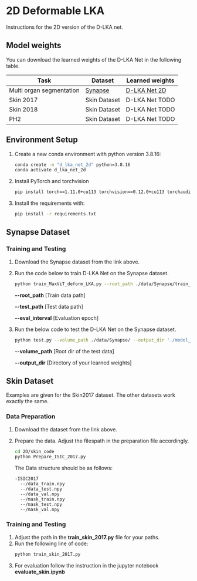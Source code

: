 # 2D Deformable LKA

Instructions for the 2D version of the D-LKA net.




## Model weights
You can download the learned weights of the D-LKA Net in the following table. 

Task | Dataset |Learned weights
------------ | -------------|----
Multi organ segmentation | [Synapse](https://drive.google.com/uc?export=download&id=18I9JHH_i0uuEDg-N6d7bfMdf7Ut6bhBi) | [D-LKA Net 2D](https://drive.google.com/drive/folders/1TY7G0X32kGbgnzx_Zn5px0gW8fVF4ptI?usp=sharing)
Skin 2017 | Skin Dataset | D-LKA Net TODO
Skin 2018 | Skin Dataset | D-LKA Net TODO
PH2       | Skin Dataset | D-LKA Net TODO

## Environment Setup
1. Create a new conda environment with python version 3.8.16:
    ```bash
    conda create -n "d_lka_net_2d" python=3.8.16
    conda activate d_lka_net_2d
    ```
2. Install PyTorch and torchvision
    ```bash
    pip install torch==1.11.0+cu113 torchvision==0.12.0+cu113 torchaudio==0.11.0+cu113 --extra-index-url https://download.pytorch.org/whl/cu113
    ```
3. Install the requirements with:
    ```bash
    pip install -r requirements.txt
    ```

## Synapse Dataset
### Training and Testing
1. Download the Synapse dataset from the link above.

2. Run the code below to train D-LKA Net on the Synapse dataset.
    ```bash
    python train_MaxViT_deform_LKA.py --root_path ./data/Synapse/train_npz --test_path ./data/Synapse/test_vol_h5 --batch_size 20 --eval_interval 20
    ```
    **--root_path**     [Train data path]

    **--test_path**     [Test data path]

    **--eval_interval** [Evaluation epoch]

3. Run the below code to test the D-LKA Net on the Synapse dataset.
    ```bash
    python test.py --volume_path ./data/Synapse/ --output_dir './model_out'
    ```
    **--volume_path**   [Root dir of the test data]
        
    **--output_dir**    [Directory of your learned weights]

## Skin Dataset
Examples are given for the Skin2017 dataset. The other datasets work exactly the same.
### Data Preparation
1. Download the dataset from the link above.
2. Prepare the data. Adjust the filespath in the preparation file accordingly.
    ```bash
    cd 2D/skin_code
    python Prepare_ISIC_2017.py
    ```

    The Data structure should be as follows:
    ```
    -ISIC2017
      --/data_train.npy
      --/data_test.npy
      --/data_val.npy
      --/mask_train.npy
      --/mask_test.npy
      --/mask_val.npy
    ```
### Training and Testing
1. Adjust the path in the **train_skin_2017.py** file for your paths.
2. Run the following line of code:
    ```bash
    python train_skin_2017.py
    ```
3. For evaluation follow the instruction in the jupyter notebook **evaluate_skin.ipynb**
